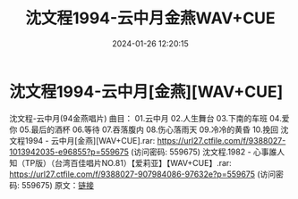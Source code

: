 ﻿---
title: 沈文程1994-云中月金燕WAV+CUE
date: 2024-01-26 12:20:15
categories: WAV车载音乐、镜像
tags: 华语中文
---
# 沈文程1994-云中月[金燕][WAV+CUE]

沈文程-云中月(94金燕唱片)
曲目：
01.云中月
02.人生舞台
03.下南的车班
04.爱你
05.最后的酒杯
06.等待
07.吞落腹内
08.伤心落雨天
09.冷冷的黄昏
10.挽回
沈文程1994 - 云中月[金燕][WAV+CUE].rar: https://url27.ctfile.com/f/9388027-1013942035-e96855?p=559675
(访问密码: 559675)
沈文程.1982 - 心事誰人知（TP版）（台湾百佳唱片NO.81）【爱莉亚】【WAV+CUE】.rar: https://url27.ctfile.com/f/9388027-907984086-97632e?p=559675
(访问密码: 559675)
原文：[链接](https://blog.sina.com.cn/s/blog_1647c7e76010314bb.html)